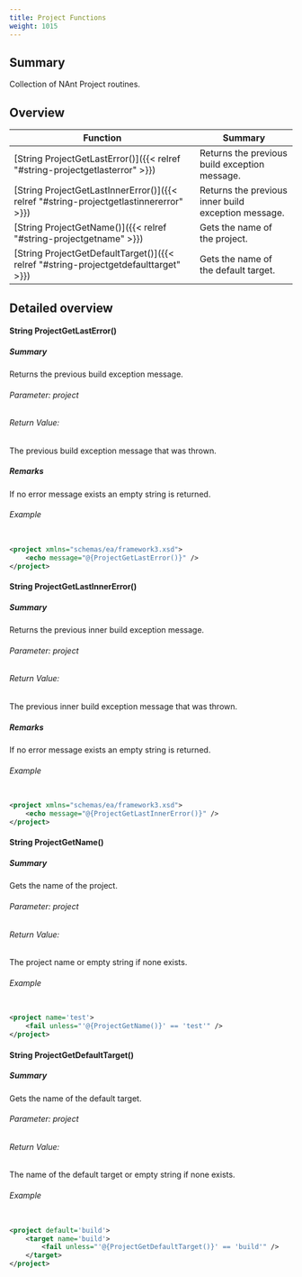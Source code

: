 ```yaml
---
title: Project Functions
weight: 1015
---
```

## Summary ##
Collection of NAnt Project routines.


## Overview ##
| Function | Summary |
| -------- | ------- |
| [String ProjectGetLastError()]({{< relref "#string-projectgetlasterror" >}}) | Returns the previous build exception message. |
| [String ProjectGetLastInnerError()]({{< relref "#string-projectgetlastinnererror" >}}) | Returns the previous inner build exception message. |
| [String ProjectGetName()]({{< relref "#string-projectgetname" >}}) | Gets the name of the project. |
| [String ProjectGetDefaultTarget()]({{< relref "#string-projectgetdefaulttarget" >}}) | Gets the name of the default target. |
## Detailed overview ##
#### String ProjectGetLastError() ####
##### Summary #####
Returns the previous build exception message.

###### Parameter:  project ######


###### Return Value: ######
The previous build exception message that was thrown.

##### Remarks #####
If no error message exists an empty string is returned.

###### Example ######

```xml

<project xmlns="schemas/ea/framework3.xsd">
    <echo message="@{ProjectGetLastError()}" />
</project>

```





#### String ProjectGetLastInnerError() ####
##### Summary #####
Returns the previous inner build exception message.

###### Parameter:  project ######


###### Return Value: ######
The previous inner build exception message that was thrown.

##### Remarks #####
If no error message exists an empty string is returned.

###### Example ######

```xml

<project xmlns="schemas/ea/framework3.xsd">
    <echo message="@{ProjectGetLastInnerError()}" />
</project>

```





#### String ProjectGetName() ####
##### Summary #####
Gets the name of the project.

###### Parameter:  project ######


###### Return Value: ######
The project name or empty string if none exists.

###### Example ######

```xml

<project name='test'>
    <fail unless="'@{ProjectGetName()}' == 'test'" />
</project>

```





#### String ProjectGetDefaultTarget() ####
##### Summary #####
Gets the name of the default target.

###### Parameter:  project ######


###### Return Value: ######
The name of the default target or empty string if none exists.

###### Example ######

```xml

<project default='build'>
    <target name='build'>
        <fail unless="'@{ProjectGetDefaultTarget()}' == 'build'" />
    </target>
</project>

```






